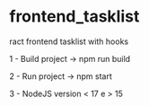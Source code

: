 # frontend_tasklist
ract frontend tasklist with hooks

1 - Build project -> npm run build

2 - Run project -> npm start

3 - NodeJS version < 17 e > 15